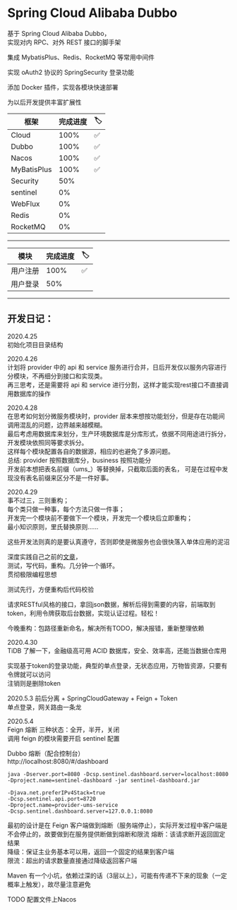 # Spring Cloud Alibaba Dubbo

基于 Spring Cloud Alibaba Dubbo，  
实现对内 RPC、对外 REST 接口的脚手架

集成 MybatisPlus、Redis、RocketMQ 等常用中间件

实现 oAuth2 协议的 SpringSecurity 登录功能

添加 Docker 插件，实现各模块快速部署

为以后开发提供丰富扩展性

|  框架    |  完成进度    |   🏷️   |
| ---- | ---- | ---- |
|   Cloud   |  100%    |   ✅   |
|  Dubbo    |   100%   |   ✅   |
|   Nacos   |   100%   |    ✅  |
| MyBatisPlus | 100% | ✅ |
| Security | 50% | 
| sentinel | 0% |
| WebFlux | 0% |
| Redis | 0% |
| RocketMQ | 0% |

 
---

|  模块    |  完成进度    |   🏷️   |
| ---- | ---- | ---- |
|   用户注册   |  100%    |   ✅   |
| 用户登录 | 50% |  |


---

## 开发日记：

2020.4.25  
初始化项目目录结构

2020.4.26  
计划将 provider 中的 api 和 service 服务进行合并，日后开发仅以服务内容进行分模块，不再细分到接口和实现类。  
再三思考，还是需要将 api 和 service 进行分割，这样才能实现rest接口不直接调用数据库的操作

2020.4.28  
在思考如何划分微服务模块时，provider 层本来想按功能划分，但是存在功能间调用混乱的问题，边界越来越模糊。  
最后考虑用数据库来划分，生产环境数据库是分库形式，依据不同用途进行拆分，开发模块依照同等要求拆分。  
这样每个模块配置各自的数据源，相应的也避免了多源问题。  
总结: provider 按照数据库分，business 按照功能分  
开发前本想把表名前缀（ums_）等替换掉，只截取后面的表名，
可是在过程中发现没有表名前缀来区分不是一件好事。

2020.4.29  
事不过三，三则重构；  
每个类只做一种事，每个方法只做一件事；  
开发完一个模块前不要做下一个模块，开发完一个模块后立即重构；  
最小知识原则，里氏替换原则……

这些开发法则真的是要认真遵守，否则即使是微服务也会很快落入单体应用的泥沼

深度实践自己之前的[文章](https://tallon.ink/archives/ed2e9abb.html#more)，  
测试，写代码，重构。几分钟一个循环。  
贯彻极限编程思想

测试先行，方便重构后代码校验

请求RESTful风格的接口，拿回json数据，解析后得到需要的内容，前端取到token，利用令牌获取后台数据，实现认证过程。轻松！

今晚重构：包路径重新命名，解决所有TODO，解决报错，重新整理依赖

2020.4.30  
TiDB 了解一下，金融级高可用 ACID 数据库，安全、效率高，还能当数据仓库用

实现基于token的登录功能，典型的单点登录，无状态应用，万物皆资源，只要有令牌就可以访问  
注销则是删除token

2020.5.3
前后分离 + SpringCloudGateway + Feign + Token  
单点登录，网关路由一条龙

2020.5.4  
Feign 熔断 
三种状态：全开，半开，关闭  
调用 feign 的模块需要开启 sentinel 配置

Dubbo 熔断（配合控制台）  
http://localhost:8080/#/dashboard
```shell script
java -Dserver.port=8080 -Dcsp.sentinel.dashboard.server=localhost:8080 -Dproject.name=sentinel-dashboard -jar sentinel-dashboard.jar
```
```shell script
-Djava.net.preferIPv4Stack=true
-Dcsp.sentinel.api.port=8720
-Dproject.name=provider-ums-service
-Dcsp.sentinel.dashboard.server=127.0.0.1:8080
```

最初的设计是在 Feign 客户端做到熔断（服务端停止），实际开发过程中客户端是不会停止的，故要做到在服务提供断做到熔断和限流
熔断：该请求断开返回固定结果  
降级：保证主业务基本可以用，返回一个固定的结果到客户端  
限流：超出的请求数量直接通过降级返回客户端



Maven 有一个小坑，依赖过深的话（3层以上），可能有传递不下来的现象（一定概率上触发），故尽量注意避免

TODO
配置文件上Nacos




















